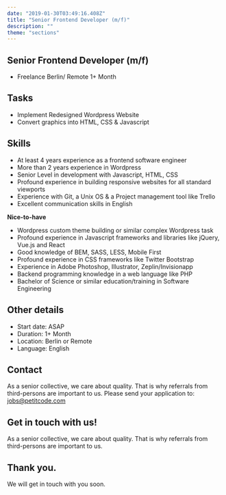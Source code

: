 ```yaml
---
date: "2019-01-30T03:49:16.408Z"
title: "Senior Frontend Developer (m/f)"
description: ""
theme: "sections"
---
```


<Sections>
<Section>
<SectionContent>

# Senior Frontend Developer (m/f)

* Freelance Berlin/ Remote 1+ Month

## Tasks
- Implement Redesigned Wordpress Website
- Convert graphics into HTML, CSS & Javascript

## Skills
- At least 4 years experience as a frontend software engineer
- More than 2 years experience in Wordpress
- Senior Level in development with Javascript, HTML, CSS
- Profound experience in building responsive websites for all standard viewports
- Experience with Git, a Unix OS & a Project management tool like Trello
- Excellent communication skills in English

**Nice-to-have**

- Wordpress custom theme building or similar complex Wordpress task
- Profound experience in Javascript frameworks and libraries like jQuery, Vue.js and React
- Good knowledge of BEM, SASS, LESS, Mobile First
- Profound experience in CSS frameworks like Twitter Bootstrap
- Experience in Adobe Photoshop, Illustrator, Zeplin/Invisionapp
- Backend programming knowledge in a web language like PHP
- Bachelor of Science or similar education/training in Software Engineering

## Other details
- Start date: ASAP
- Duration: 1+ Month
- Location: Berlin or Remote
- Language: English

## Contact

As a senior collective, we care about quality. That is why referrals from third-persons are important to us. Please send your application to: [jobs@petitcode.com](mailto:jobs@petitcode.com)

</SectionContent>
</Section>
<Section inverted scrollId="contact">
<SectionContent>
<FreelancerForm scrollTo="contact">
<FormIntro>

# Get in touch with us!

As a senior collective, we care about quality. That is why referrals from third-persons are important to us.

</FormIntro>
<FormSuccess>

# Thank you.

We will get in touch with you soon.

</FormSuccess>
</FreelancerForm>
</SectionContent>
</Section>
</Sections>
